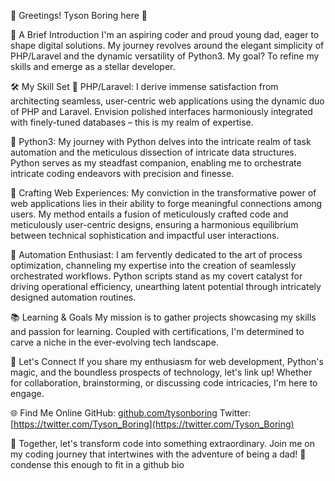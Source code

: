 👋 Greetings! Tyson Boring here 🚀

🌟 A Brief Introduction
I'm an aspiring coder and proud young dad, eager to shape digital solutions. My journey revolves around the elegant simplicity of PHP/Laravel and the dynamic versatility of Python3. My goal? To refine my skills and emerge as a stellar developer.

🛠️ My Skill Set
🔹 PHP/Laravel: I derive immense satisfaction from architecting seamless, user-centric web applications using the dynamic duo of PHP and Laravel. Envision polished interfaces harmoniously integrated with finely-tuned databases – this is my realm of expertise.

🔹 Python3: My journey with Python delves into the intricate realm of task automation and the meticulous dissection of intricate data structures. Python serves as my steadfast companion, enabling me to orchestrate intricate coding endeavors with precision and finesse.

🔹 Crafting Web Experiences: My conviction in the transformative power of web applications lies in their ability to forge meaningful connections among users. My method entails a fusion of meticulously crafted code and meticulously user-centric designs, ensuring a harmonious equilibrium between technical sophistication and impactful user interactions.

🔹 Automation Enthusiast: I am fervently dedicated to the art of process optimization, channeling my expertise into the creation of seamlessly orchestrated workflows. Python scripts stand as my covert catalyst for driving operational efficiency, unearthing latent potential through intricately designed automation routines.

📚 Learning & Goals
My mission is to gather projects showcasing my skills and passion for learning. Coupled with certifications, I'm determined to carve a niche in the ever-evolving tech landscape.

🚀 Let's Connect
If you share my enthusiasm for web development, Python's magic, and the boundless prospects of technology, let's link up! Whether for collaboration, brainstorming, or discussing code intricacies, I'm here to engage.

🌐 Find Me Online
GitHub: [github.com/tysonboring](https://github.com/tysonboring)
Twitter: [https://twitter.com/Tyson_Boring](https://twitter.com/Tyson_Boring)

💌 Together, let's transform code into something extraordinary. Join me on my coding journey that intertwines with the adventure of being a dad! 🚀 condense this enough to fit in a github bio

